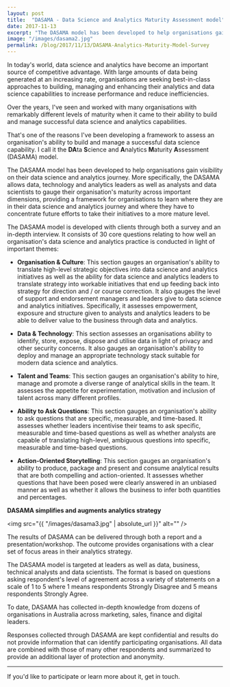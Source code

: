 ```yaml
---
layout: post
title:  "DASAMA - Data Science and Analytics Maturity Assessment model"
date: 2017-11-13
excerpt: "The DASAMA model has been developed to help organisations gain visibility on their data science and analytics journey."
image: "/images/dasama2.jpg"
permalink: /blog/2017/11/13/DASAMA-Analytics-Maturity-Model-Survey
---
```



In today's world, data science and analytics have become an important source of competitive advantage. With large amounts of data being generated at an increasing rate, organisations are seeking best-in-class approaches to building, managing and enhancing their analytics and data science capabilities to increase performance and reduce inefficiencies. 

Over the years, I've seen and worked with many organisations with remarkably different levels of maturity when it came to their ability to build and manage successful data science and analytics capabilities.

That's one of the reasons I've been developing a framework to assess an organisation's ability to build and manage a successful data science capability. I call it the **DA**ta **S**cience and **A**nalytics **M**aturity **A**ssessment (DASAMA) model. 

The DASAMA model has been developed to help organisations gain visibility on their data science and analytics journey. More specifically, the DASAMA allows data, technology and analytics leaders as well as analysts and data scientists to gauge their organisation's maturity across important dimensions, providing a framework for organisations to learn where they are in their data science and analytics journey and where they have to concentrate future efforts to take their initiatives to a more mature level.

The DASAMA model is developed with clients through both a survey and an in-depth interview. It consists of 30 core questions relating to how well an organisation's data science and analytics practice is conducted in light of important themes:

- **Organisation & Culture**: This section gauges an organisation's ability to translate high-level strategic objectives into data science and analytics initiatives as well as the ability for data science and analytics leaders to translate strategy into workable initiatives that end up feeding back into strategy for direction and / or course correction. It also gauges the level of support and endorsement managers and leaders give to data science and analytics initiatives. Specifically, it assesses empowerment, exposure and structure given to analysts and analytics leaders to be able to deliver value to the business through data and analytics.

- **Data & Technology**: This section assesses an organisations ability to identify, store, expose, dispose and utilise data in light of privacy and other security concerns. It also gauges an organisation's ability to deploy and manage an appropriate technology stack suitable for modern data science and analytics.

- **Talent and Teams**: This section gauges an organisation's ability to hire, manage and promote a diverse range of analytical skills in the team. It assesses the appetite for experimentation, motivation and inclusion of talent across many different profiles.

- **Ability to Ask Questions**: This section gauges an organisation's ability to ask questions that are specific, measurable, and time-based. It assesses whether leaders incentivise their teams to ask specific, measurable and time-based questions as well as whether analysts are capable of translating high-level, ambiguous questions into specific, measurable and time-based questions.

- **Action-Oriented Storytelling**: This section gauges an organisation's ability to produce, package and present and consume analytical results that are both compelling and action-oriented. It assesses whether questions that have been posed were clearly answered in an unbiased manner as well as whether it allows the business to infer both quantities and percentages.

**DASAMA simplifies and augments analytics strategy**

<span class="image fit"><img src="{{ "/images/dasama3.jpg" | absolute_url }}" alt="" /></span>

The results of DASAMA can be delivered through both a report and a presentation/workshop. The outcome provides organisations with a clear set of focus areas in their analytics strategy.

The DASAMA model is targeted at leaders as well as data, business, technical analysts and data scientists. The format is based on questions asking respondent's level of agreement across a variety of statements on a scale of 1 to 5 where 1 means respondents Strongly Disagree and 5 means respondents Strongly Agree.

To date, DASAMA has collected in-depth knowledge from dozens of organisations in Australia across marketing, sales, finance and digital leaders.

Responses collected through DASAMA are kept confidential and results do not provide information that can identify participating organisations. All data are combined with those of many other respondents and summarized to provide an additional layer of protection and anonymity.

****

If you'd like to participate or learn more about it, get in touch.
